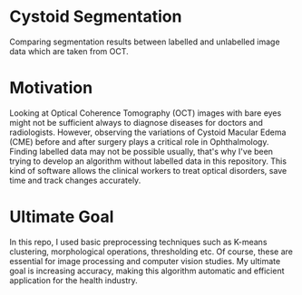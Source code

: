 # Cystoid Segmentation

Comparing segmentation results between labelled and unlabelled image data which are taken from OCT.

# Motivation

Looking at Optical Coherence Tomography (OCT) images with bare eyes might not be sufficient always to diagnose diseases for doctors and radiologists. However, observing the variations of Cystoid Macular Edema (CME) before and after surgery plays a critical role in Ophthalmology. Finding labelled data may not be possible usually, that's why I've been trying to develop an algorithm without labelled data in this repository. This kind of software allows the clinical workers to treat optical disorders, save time and track changes accurately. 

# Ultimate Goal

In this repo, I used basic preprocessing techniques such as K-means clustering, morphological operations, thresholding etc. Of course, these are essential for image processing and computer vision studies. My ultimate goal is increasing accuracy, making this algorithm automatic and efficient application for the health industry.

